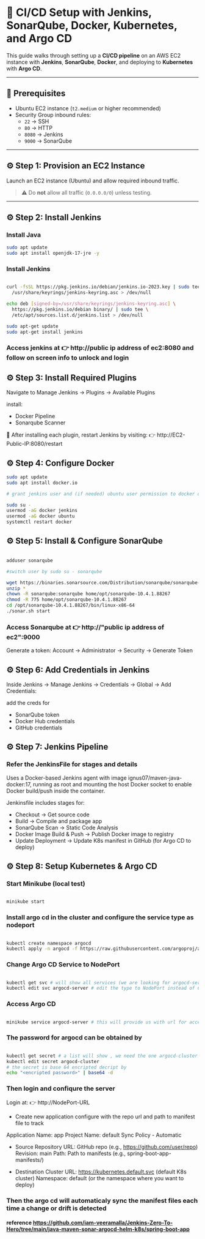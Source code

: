 # 🚀 CI/CD Setup with Jenkins, SonarQube, Docker, Kubernetes, and Argo CD  

This guide walks through setting up a **CI/CD pipeline** on an AWS EC2 instance with **Jenkins**, **SonarQube**, **Docker**, and deploying to **Kubernetes** with **Argo CD**.  

---

## 📌 Prerequisites  

- Ubuntu EC2 instance (`t2.medium` or higher recommended)  
- Security Group inbound rules:  
  - `22` → SSH  
  - `80` → HTTP  
  - `8080` → Jenkins  
  - `9000` → SonarQube  

---

## ⚙️ Step 1: Provision an EC2 Instance  

Launch an EC2 instance (Ubuntu) and allow required inbound traffic.  
> ⚠️ Do **not** allow all traffic (`0.0.0.0/0`) unless testing.  

---

## ⚙️ Step 2: Install Jenkins  

### Install Java  
```bash
sudo apt update
sudo apt install openjdk-17-jre -y

```

### Install Jenkins

```bash

curl -fsSL https://pkg.jenkins.io/debian/jenkins.io-2023.key | sudo tee \
  /usr/share/keyrings/jenkins-keyring.asc > /dev/null

echo deb [signed-by=/usr/share/keyrings/jenkins-keyring.asc] \
  https://pkg.jenkins.io/debian binary/ | sudo tee \
  /etc/apt/sources.list.d/jenkins.list > /dev/null

sudo apt-get update
sudo apt-get install jenkins  

```

### Access jenkins at 👉 http://public ip address of ec2:8080 and follow on screen info to unlock and login

## ⚙️ Step 3: Install Required Plugins

Navigate to Manage Jenkins → Plugins → Available Plugins

install:
* Docker Pipeline
* Sonarqube Scanner

🔄 After installing each plugin, restart Jenkins by visiting:
👉 http://EC2-Public-IP:8080/restart


## ⚙️ Step 4: Configure Docker

```bash
sudo apt update
sudo apt install docker.io

# grant jenkins user and (if needed) ubuntu user permission to docker deamon

sudo su - 
usermod -aG docker jenkins
usermod -aG docker ubuntu
systemctl restart docker

```

## ⚙️ Step 5: Install & Configure SonarQube

```bash

adduser sonarqube

#switch user by sudo su - sonarqube

wget https://binaries.sonarsource.com/Distribution/sonarqube/sonarqube-10.4.1.88267.zip
unzip *
chown -R sonarqube:sonarqube home/opt/sonarqube-10.4.1.88267
chmod -R 775 home/opt/sonarqube-10.4.1.88267
cd /opt/sonarqube-10.4.1.88267/bin/linux-x86-64
./sonar.sh start

```
### Access Sonarqube at 👉 http://"public ip address of ec2":9000

Generate a token:
Account → Administrator → Security → Generate Token


## ⚙️ Step 6: Add Credentials in Jenkins

Inside Jenkins → Manage Jenkins → Credentials → Global → Add Credentials:

add the creds for 
* SonarQube token
* Docker Hub credentials
* GitHub credentials


## ⚙️ Step 7: Jenkins Pipeline

### Refer the JenkinsFile for stages and details

Uses a Docker-based Jenkins agent with image ignus07/maven-java-docker:17, running as root and mounting the host Docker socket to enable Docker build/push inside the container.

Jenkinsfile includes stages for:

* Checkout → Get source code
* Build → Compile and package app
* SonarQube Scan → Static Code Analysis
* Docker Image Build & Push → Publish Docker image to registry
* Update Deployment → Update K8s manifest in GitHub (for Argo CD to deploy)

## ⚙️ Step 8: Setup Kubernetes & Argo CD

### Start Minikube (local test)

```bash

minikube start

```
### Install argo cd in the cluster and configure the service type as nodeport

```bash

kubectl create namespace argocd
kubectl apply -n argocd -f https://raw.githubusercontent.com/argoproj/argo-cd/stable/manifests/install.yaml

```

### Change Argo CD Service to NodePort

```bash

kubectl get svc # will show all services (we are looking for argocd-server)
kubectl edit svc argocd-server # edit the type to NodePort instead of ClusterIp
```
### Access Argo CD

```bash

minikube service argocd-server # this will provide us with url for accesing the argocd server

```

### The password for argocd can be obtained by 

```bash

kubectl get secret # a list will show , we need the one argocd-cluster 
kubectl edit secret argocd-cluster 
# the secret is base 64 encripted decript by
echo "<encripted password>" | base64 -d

```
### Then login and confiqure the server
Login at:
👉 http://NodePort-URL

* Create new application
configure with the repo url and path to manifest file to track 

Application Name: app
Project Name: default
Sync Policy  - Automatic

* Source
Repository URL: GitHub repo (e.g., https://github.com/user/repo)
Revision: main
Path: Path to manifests (e.g., spring-boot-app-manifests/)

* Destination
Cluster URL: https://kubernetes.default.svc (default K8s cluster)
Namespace: default (or the namespace where you want to deploy)

### Then the argo cd will automaticaly sync the manifest files each time a change or drift is detected



#### reference https://github.com/iam-veeramalla/Jenkins-Zero-To-Hero/tree/main/java-maven-sonar-argocd-helm-k8s/spring-boot-app

